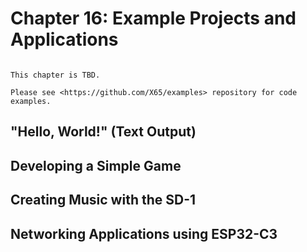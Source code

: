 # Chapter 16: Example Projects and Applications

```{attention}

This chapter is TBD.

Please see <https://github.com/X65/examples> repository for code examples.
```

## "Hello, World!" (Text Output)

## Developing a Simple Game

## Creating Music with the SD-1

## Networking Applications using ESP32-C3
